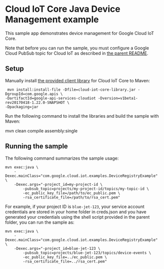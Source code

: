 # Cloud IoT Core Java Device Management example

This sample app demonstrates device management for Google Cloud IoT Core.

Note that before you can run the sample, you must configure a Google Cloud
PubSub topic for Cloud IoT as described in [the parent README](../README.md).

## Setup

Manually install [the provided client library](https://cloud.google.com/iot/resources/java/cloud-iot-core-library.jar)
for Cloud IoT Core to Maven:

     mvn install:install-file -Dfile=cloud-iot-core-library.jar -DgroupId=com.google.apis \
    -DartifactId=google-api-services-cloudiot -Dversion=v1beta1-rev20170418-1.22.0-SNAPSHOT \
    -Dpackaging=jar

Run the following command to install the libraries and build the sample with
Maven:

mvn clean compile assembly:single

## Running the sample

The following command summarizes the sample usage:

    mvn exec:java \
        -Dexec.mainClass="com.google.cloud.iot.examples.DeviceRegistryExample" \
        -Dexec.args="-project_id=my-project-id \
            -pubsub_topic=projects/my-project-id/topics/my-topic-id \
            -ec_public_key_file=/path/to/ec_public.pem \
            -rsa_certificate_file=/path/to/rsa_cert.pem"

For example, if your project ID is `blue-jet-123`, your service account
credentials are stored in your home folder in creds.json and you have generated
your credentials using the shell script provided in the parent folder, you can
run the sample as:

    mvn exec:java \
        -Dexec.mainClass="com.google.cloud.iot.examples.DeviceRegistryExample" \
        -Dexec.args="-project_id=blue-jet-123 \
            -pubsub_topic=projects/blue-jet-123/topics/device-events \
            -ec_public_key_file=../ec_public.pem \
            -rsa_certificate_file=../rsa_cert.pem"
